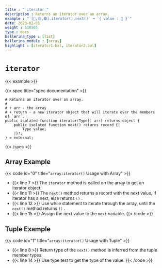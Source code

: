 ```yaml
---
title : "`iterator`"
description : Returns an iterator over an array.
example : "`[🔵,🟡,🟢].iterator().next()` ➜ `{ value : 🔵 }`"
date: 2023-02-01
weight : 110505
type : docs
ballerina_type : [list]
ballerina_module : [array]
highlight : [iterator1.bal, iterator2.bal]
---
```


# `iterator`

{{< example >}}

{{< spec title="spec documentation" >}}

```ballerina
# Returns an iterator over an array.
#
# + arr - the array
# + return - a new iterator object that will iterate over the members of `arr`.
public isolated function iterator(Type[] arr) returns object {
    public isolated function next() returns record {|
        Type value;
    |}?;
} = external;
```

{{< /spec >}}

## Array Example

{{< code id="0" title="`array:iterator()` Usage with Array" >}}
* {{< line 7 >}} The `iterator` method is called on the array to get an iterator object.
* {{< line 11 >}} The `next()` method returns a record with the next value, if iterator has a next, else returns `()` .
* {{< line 12 >}} Use while statement to iterate through the array, until the `next()` method returns `()` .
* {{< line 15 >}} Assign the next value to the `next` variable.
{{< /code >}}

## Tuple Example

{{< code id="1" title="`array:iterator()` Usage with Tuple" >}}
* {{< line 8 >}} Return type of the `next()` method is inferred from the tuple member types.
* {{< line 14 >}} Use type test to get the type of the value.
{{< /code >}}

